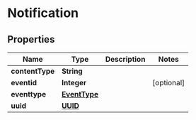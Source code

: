 

# Notification

## Properties

Name | Type | Description | Notes
------------ | ------------- | ------------- | -------------
**contentType** | **String** |  | 
**eventid** | **Integer** |  |  [optional]
**eventtype** | [**EventType**](EventType.md) |  | 
**uuid** | [**UUID**](UUID.md) |  | 




